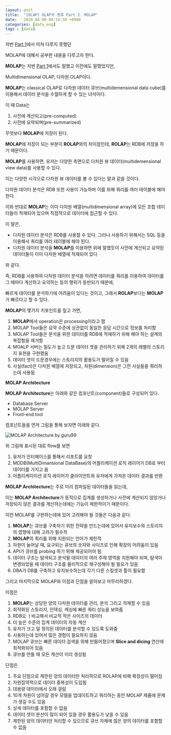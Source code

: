 ```yaml
---
layout: post
title:  "[OLAP] OLAP의 종류 Part 2. MOLAP"
date:   2020-04-08 00:16:50 +0900
categories: [data_eng]
tags : [data]
---
```


저번 [Part 1](/data_eng/type-of-olap-part-1/)에서 미처 다루지 못했던

MOLAP에 대해서 공부한 내용을 다루고자 한다.

<!--more-->

**MOLAP**는 저번 [Part 1](/data_eng/type-of-olap-part-1/)에서도 말했고 이전에도 말했었지만,

Multidimensional OLAP, 다차원 OLAP이다.

**MOLAP**는 classical OLAP로 다차원 데이터 큐브(multidemensional data cube)를 이용해서 데이터 분석을 수월하게 할 수 있는 녀석이다.

이 때 Data는

1. 사전에 계산되고(pre-computed)
1. 사전에 요약되며(pre-summarized)

무엇보다 **MOLAP**에 저장이 된다.

**MOLAP**에 저장이 되는 부분이 **ROLAP**와의 차이점인데, **ROLAP**는 RDB에 저장을 하기 때문이다.

**MOLAP**를 사용하면, 유저는 다양한 측면으로 다차원 뷰 데이터(multidemensional view data)를 사용할 수 있다.

이는 다양한 시각으로 다차원 뷰 데이터를 볼 수 있다는 말과 같을 것이다.

다차원 데이터 분석은 RDB 또한 사용이 가능하며 이를 위해 쿼리를 여러 테이블에 해야한다.

이와 반대로 **MOLAP**는 이미 다차원 배열(multidimensional array)에 모든 조합 데이터들이 적재되어 있으며 직접적으로 데이터에 접근할 수 있다.

이 말은,

- 다차원 데이터 분석은 RDB를 사용할 수 있다. 그러나 사용하기 위해서는 SQL 등을 이용해서 쿼리를 여러 테이블에 해야 된다.
- 다차원 데이터 분석을 **MOLAP**를 이용하면 위에 말했듯이 사전에 계산되고 요약된 데이터들이 이미 다차원 배열에 적재되어 있다

와 같다.

즉, RDB를 사용하여 다차원 데이터 분석을 하려면 데이터를 쿼리를 이용하여 데이터를 그 때마다 계산하고 요약하는 등의 행위가 동반되기 때문에,

빠르게 데이터를 분석하기에 어려움이 있다는 것이고, 그래서 **ROLAP**보다는 **MOLAP**가 빠르다고 할 수 있다.

**MOLAP**의 몇가지 키포인트를 짚고 가면,

1. **MOLAP**에서 operation은 processing이라고 함
1. MOLAP Tool들은 요약 수준에 상관없이 동일한 응답 시간으로 정보를 처리함
1. MOLAP Tool들은 분석을 위한 데이터를 RDB에 적재하기 위해 해야 하는 설계의 복잡함을 제거함
1. MOALP 서버는 밀도가 높고 드문 데이터 셋을 관리하기 위해 2개의 레벨의 스토리지 표현을 구현했음
1. 데이터 셋이 드문경우에는 스토리지의 활용도가 떨어질 수 있음
1. 사실(fact)은 다차원 배열에 저장되고, 차원(dimension)은 그런 사실들을 쿼리하는데 사용됨

**MOLAP Architecture**

**MOLAP Architecture**는 아래와 같은 컴포넌트(component)들로 구성되어 있다.

- Database Server
- MOLAP Server
- Front-end tool

컴포넌트들을 먼저 그림을 통해 보자면 아래와 같다.

![MOLAP Architecture by guru99](https://www.guru99.com/images/1/022218_1034_MOLAPMultid1.png)

위 그림에 표시된 대로 flow를 보면

1. 유저가 인터페이스를 통해서 리포트를 요청
1. MDDB(MultiDimansional DataBase)의 어플리케이션 로직 레이어가 DB로 부터 데이터를 가지고 옴
1. 어플리케이이션 로직 레이어가 클라이언트와 유저에게 가져온 데이터 결과를 반환

**MOLAP Architecture**는 주로 미리 컴파일된 데이터들을 읽는데,

이는 **MOLAP Architecture**가 동적으로 집계를 생성하거나 사전에 계산되지 않았거나 저장되지 않은 결과를 계산하는데에는 기능이 제한적이기 때문이다.

이런 MOLAP를 구현하는데에 있어 고려해야 될 것들은 다음과 같다.

1. **MOLAP**는 큐브를 구축하기 위한 전략을 만드는데에 있어서 유지보수와 스토리지의 영향에 대해 고려가 필수적
1. **MOLAP**의 쿼리를 위해 지원되는 언어가 제한적
1. 차원이 늘어날 때, 요구되는 큐브의 숫자와 사이즈로 인해 확장의 어려움이 있음
1. API가 큐브를 probing 하기 위해 제공되어야 됨
1. 데이터 구조는 탐색되고 분석될 데이터의 여러 주제 영역을 지원해야 되며, 탐색이 변경되었을 때 데이터 구조를 물리적으로 재구성해야 될 필요가 있음
1. DBA가 DB를 구축하고 유지보수하는데 각기 다른 스킬셋과 툴이 필요함

그리고 마지막으로 MOLAP와 이점과 단점을 알아보고 마무리하겠다.

이점은

1. **MOLAP**는 상당한 양의 다차원 데이터를 관리, 분석 그리고 적재할 수 있음
1. 최적화된 스토리지, 인덱싱, 캐싱에 빠른 쿼리 성능을 보여줌
1. RDB오 ㅏ비교해서 비교적 작은 사이즈의 데이터
1. 더 높은 수준의 집계 데이터의 자동 계산
1. 유저가 크고 덜 정의된 데이터를 분석할 수 있도록 도와줌
1. 사용하는데 있어서 많은 경험이 필요하지 않음
1. MOLAP 큐브는 빠른 데이터 검색을 위해 만들어졌으며 **Slice and dicing** 연산에 최적화되어 있음
1. 큐브를 만들 때 모든 계산이 미리 생성됨

단점은

1. 주요 단점으로 제한된 양의 데이터만 처리하므로 ROLAP에 비해 확장성이 떨어짐
1. 자원집약적으로 데이터 중복성이 도입됨
1. 대용량 데이터에서 오래 걸림
1. 10개 차원이 넘어갈 경우 모델을 업데이트하고 쿼리하는 동안 MOLAP 제품에 문제가 생길 수도 있음
1. 상세 데이터를 포함할 수 없음
1. 데이터 셋이 분산이 많이 되어 있을 경우 활용도가 낮을 수 있음
1. 제한된 양의 데이터만 처리할 수 있으므로 큐브 자체에 많은 양의 데이터를 포함할 수 없음

